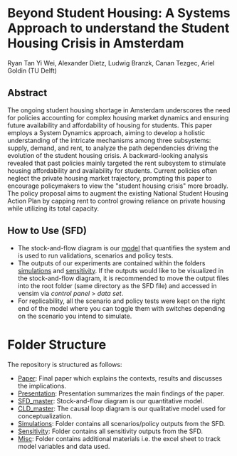 # Beyond Student Housing: A Systems Approach to understand the Student Housing Crisis in Amsterdam
Ryan Tan Yi Wei, Alexander Dietz, Ludwig Branzk, Canan Tezgec, Ariel Goldin (TU Delft)

## Abstract
The ongoing student housing shortage in Amsterdam underscores the need for policies accounting for complex housing market dynamics and ensuring future availability and affordability of housing for students. This paper employs a System Dynamics approach, aiming to develop a holistic understanding of the intricate mechanisms among three subsystems: supply, demand, and rent, to analyze the path dependencies driving the evolution of the student housing crisis. A backward-looking analysis revealed that past policies mainly targeted the rent subsystem to stimulate housing affordability and availability for students. Current policies often neglect the private housing market trajectory, prompting this paper to encourage policymakers to view the "student housing crisis" more broadly. The policy proposal aims to augment the existing National Student Housing Action Plan by capping rent to control growing reliance on private housing while utilizing its total capacity.

## How to Use (SFD)
- The stock-and-flow diagram is our [model](SFD_master.mdl) that quantifies the system and is used to run validations, scenarios and policy tests.
- The outputs of our experiments are contained within the folders [simulations](Simulations) and [sensitivity](Sensitivity). If the outputs would like to be visualized in the stock-and-flow diagram, it is recommended to move the output files into the root folder (same directory as the SFD file) and accessed in vensim via _control panel_ > _data set_.
- For replicability, all the scenario and policy tests were kept on the right end of the model where you can toggle them with switches depending on the scenario you intend to simulate.

# Folder Structure
The repository is structured as follows:
- [Paper](SD_Final_Paper_Group5a.pdf): Final paper which explains the contexts, results and discusses the implications.
- [Presentation](Misc/Presentation.pdf): Presentation summarizes the main findings of the paper.
- [SFD_master](SFD_master.mdl): Stock-and-flow diagram is our quantitative model.
- [CLD_master](CLD_master.mdl): The causal loop diagram is our qualitative model used for conceptualization.
- [Simulations](Simulations): Folder contains all scenarios/policy outputs from the SFD.
- [Sensitivity](Sensitivity): Folder contains all sensitivity outputs from the SFD.
- [Misc](Misc): Folder contains additional materials i.e. the excel sheet to track model variables and data used.
